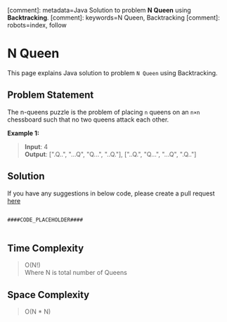 [comment]: metadata=Java Solution to problem <strong>N Queen</strong> using <strong>Backtracking</strong>.
[comment]: keywords=N Queen, Backtracking
[comment]: robots=index, follow


<h1>N Queen</h1>
<p>
This page explains Java solution to problem <code class="inline">N Queen</code> using Backtracking.
</p>


<h2 class="heading">Problem Statement</h2>
<p>
The n-queens puzzle is the problem of placing <code class="inline">n</code> queens on an <code class="inline">n×n</code> chessboard such that no two queens attack each other.
</p>

<b>Example 1:</b>
<blockquote>
<p>
<b>Input</b>: 4<br/>
<b>Output</b>:  [".Q..", "...Q", "Q...", "..Q."], ["..Q.", "Q...", "...Q", ".Q.."]<br/>
</p>
</blockquote>


<h2 class="heading">Solution</h2>
If you have any suggestions in below code, please create a pull request <a href="####LINK_PLACEHOLDER####" target="_blank" rel="noopener noreferrer" class="absolute">here</a>
<pre>
<code class="language-java">
####CODE_PLACEHOLDER####
</code>
</pre>


<h2 class="heading">Time Complexity</h2>
<blockquote>
<p>
O(N!) <br />
Where N is total number of Queens
</p>
</blockquote>


<h2 class="heading">Space Complexity</h2>
<blockquote>
<p>
O(N * N)
</p>
</blockquote>
